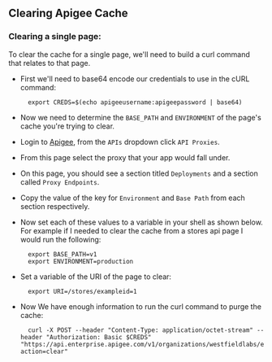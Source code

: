 ## Clearing Apigee Cache
### Clearing a single page:
To clear the cache for a single page, we'll need to build a curl command that relates to that page.

- First we'll need to base64 encode our credentials to use in the cURL command: 

        export CREDS=$(echo apigeeusername:apigeepassword | base64)

- Now we need to determine the `BASE_PATH` and `ENVIRONMENT` of the page's cache you're trying to clear.
- Login to [Apigee](https://login.apigee.com), from the `APIs` dropdown click `API Proxies`. 
- From this page select the proxy that your app would fall under.
- On this page, you should see a section titled `Deployments` and a section called `Proxy Endpoints`. 
- Copy the value of the key for `Environment` and `Base Path` from each section respectively. 
- Now set each of these values to a variable in your shell as shown below. For example if I needed to clear the cache from a stores api page I would run the following: 
  
        export BASE_PATH=v1
        export ENVIRONMENT=production
        
- Set a variable of the URI of the page to clear:

        export URI=/stores/exampleid=1

- Now We have enough information to run the curl command to purge the cache:

        curl -X POST --header "Content-Type: application/octet-stream" --header "Authorization: Basic $CREDS" "https://api.enterprise.apigee.com/v1/organizations/westfieldlabs/environments/$ENVRIONMENT/caches/advanced_cache/entries/$BASE_PATH$URI?action=clear"